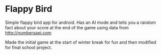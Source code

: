 #  Flappy Bird

Simple flappy bird app for android. Has an AI mode and tells you a random fact about your score at the end of the game using data from http://numbersapi.com

Made the initial game at the start of winter break for fun and then modified for final school project.
